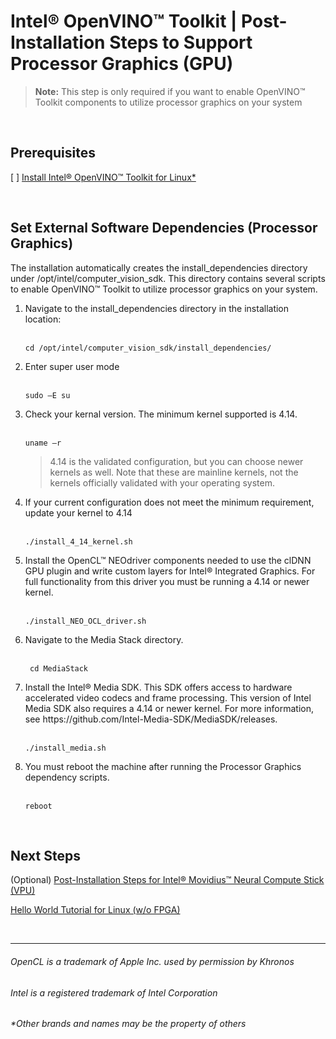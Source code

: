 

# Intel® OpenVINO™ Toolkit | Post-Installation Steps to Support Processor Graphics (GPU)

> **Note:**  This step is only required if you want to enable OpenVINO™ Toolkit components to utilize processor graphics on your system

<br>

## Prerequisites

[ ] [Install Intel® OpenVINO™ Toolkit for Linux*](https://github.com/hunnel/openVINO_install_guide_linux_without_FPGA/blob/master/readme.md)<br>

<br>

## Set External Software Dependencies (Processor Graphics)

The installation automatically creates the install_dependencies directory under /opt/intel/computer_vision_sdk. This directory contains several scripts to enable OpenVINO™ Toolkit to utilize processor graphics on your system.

<ol>
  
  <li> Navigate to the install_dependencies directory in the installation location:</li><br>

    cd /opt/intel/computer_vision_sdk/install_dependencies/

  <li> Enter super user mode</li><br>
  
    sudo –E su
    
  <li> Check your kernal version. The minimum kernel supported is 4.14.</li><br>
  
    uname –r
  
> 4.14 is the validated configuration, but you can choose newer kernels as well. Note that these are mainline kernels, not the kernels officially validated with your operating system.

  <li> If your current configuration does not meet the minimum requirement, update your kernel to 4.14</li><br>

    ./install_4_14_kernel.sh

<li> Install the OpenCL™ NEOdriver components needed to use the clDNN GPU plugin and write custom layers for Intel® Integrated Graphics. For full functionality from this driver you must be running a 4.14 or newer kernel.</li><br>

    ./install_NEO_OCL_driver.sh

<li> Navigate to the Media Stack directory.</li><br>
    
     cd MediaStack

<li> Install the Intel® Media SDK. This SDK offers access to hardware accelerated video codecs and frame processing. This version of Intel Media SDK also requires a 4.14 or newer kernel. For more information, see https://github.com/Intel-Media-SDK/MediaSDK/releases.
</li><br>

    ./install_media.sh

<li> You must reboot the machine after running the Processor Graphics dependency scripts.</li><br>

    reboot

</ol>

<br>

## Next Steps

(Optional) [Post-Installation Steps for Intel® Movidius™ Neural Compute Stick (VPU)](https://github.com/hunnel/openVINO_install_guide_linux_without_FPGA/blob/master/install_USB_rules_linux.md)

[Hello World Tutorial for Linux (w/o FPGA)](https://github.com/hunnel/openVINO_install_guide_linux_without_FPGA/blob/master/hello_world_tutorial_linux.md)

<br>


***

###### OpenCL is a trademark of Apple Inc. used by permission by Khronos   
###### Intel is a registered trademark of Intel Corporation
###### &ast;Other brands and names may be the property of others
